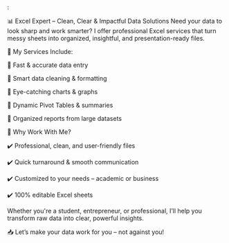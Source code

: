  :

📊 Excel Expert – Clean, Clear & Impactful Data Solutions
Need your data to look sharp and work smarter? I offer professional Excel services that turn messy sheets into organized, insightful, and presentation-ready files.

🔧 My Services Include:

🔹 Fast & accurate data entry

🔹 Smart data cleaning & formatting

🔹 Eye-catching charts & graphs

🔹 Dynamic Pivot Tables & summaries

🔹 Organized reports from large datasets

💼 Why Work With Me?

✔️ Professional, clean, and user-friendly files

✔️ Quick turnaround & smooth communication

✔️ Customized to your needs – academic or business

✔️ 100% editable Excel sheets

Whether you're a student, entrepreneur, or professional, I’ll help you transform raw data into clear, powerful insights.

📥 Let’s make your data work for you – not against you!


